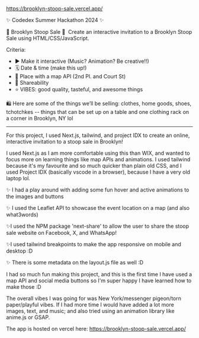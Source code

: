 https://brooklyn-stoop-sale.vercel.app/

✨ Codedex Summer Hackathon 2024 ✨

💌 Brooklyn Stoop Sale 💌 
Create an interactive invitation to a Brooklyn Stoop Sale using HTML/CSS/JavaScript.

Criteria:

- ▶️ Make it interactive (Music? Animation? Be creative!!)
- 🗓️ Date & time (make this up!)
- 📍 Place with a map API (2nd Pl. and Court St)
- 🔗 Shareability
- ⭐️ VIBES: good quality, tasteful, and awesome things

🛍️ Here are some of the things we’ll be selling: clothes, home goods, shoes, tchotchkes -- things that can be set up on a table and one clothing rack on a corner in Brooklyn, NY lol

---

For this project, I used Next.js, tailwind, and project IDX to create an online, interactive invitation to a stoop sale in Brooklyn!

I used Next.js as I am more comfortable using this than WIX, and wanted to focus more on learning things like map APIs and animations. I used tailwind because it's my favourite and so much quicker than plain old CSS, and I used Project IDX (basically vscode in a browser), because I have a very old laptop lol.

✨ I had a play around with adding some fun hover and active animations to the images and buttons

✨ I used the Leaflet API to showcase the event location on a map (and also what3words)

✨I used the NPM package 'next-share' to allow the user to share the stoop sale website on Facebook, X, and WhatsApp!

✨I used tailwind breakpoints to make the app responsive on mobile and desktop :D

✨ There is some metadata on the layout.js file as well :D

I had so much fun making this project, and this is the first time I have used a map API and social media buttons so I'm super happy I have learned how to make those :D

The overall vibes I was going for was New York/messenger pigeon/torn paper/playful vibes. If I had more time I would have added a lot more images, text, and music; and also tried using an animation library like anime.js or GSAP.

The app is hosted on vercel here: https://brooklyn-stoop-sale.vercel.app/
